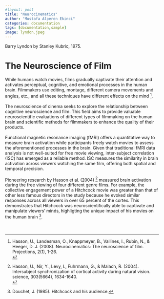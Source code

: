 ```yaml
---
#layout: post
title: "Neurocinematics"
author: "Mustafa Alperen Ekinci"
categories: documentation
tags: [documentation,sample]
image: lyndon.jpeg
---
```

Barry Lyndon by Stanley Kubric, 1975.

# The Neuroscience of Film

While humans watch movies, films gradually captivate their attention and activates perceptual, cognitive, and emotional processes in the human brain. Filmmakers use editing, montage, different camera movements and angles, etc., and all these techniques have different effects on the mind [^1].
<br>
<br>
The neuroscience of cinema seeks to explore the relationship between cognitive neuroscience and film. This field aims to provide valuable neuroscientific evaluations of different types of filmmaking on the human brain and scientific methods for filmmakers to enhance the quality of their products.
<br>
<br>
Functional magnetic resonance imaging (fMRI) offers a quantitative way to measure brain activation while participants freely watch movies to assess the aforementioned processes in the brain. Given that traditional fMRI data analysis is not well-suited for free movie viewing, inter-subject correlation (ISC) has emerged as a reliable method. ISC measures the similarity in brain activation across viewers watching the same film, offering both spatial and temporal precision.
<br>
<br>
Pioneering research by Hasson et al. (2004) [^2] measured brain activation during the free viewing of four different genre films. For example, the collective engagement power of a Hitchcock movie was greater than that of other less famous directors in the study because he evoked similar responses across all viewers in over 65 percent of the cortex. This demonstrates that Hitchcock was neuroscientifically able to captivate and manipulate viewers’ minds, highligting the unique impact of his movies on the human brain [^3].
<br>
<br>
<br>

[^1]: Hasson, U., Landesman, O., Knappmeyer, B., Vallines, I., Rubin, N., & Heeger, D. J. (2008). Neurocinematics: The neuroscience of film. Projections, 2(1), 1-26.<br>
[^2]: Hasson, U., Nir, Y., Levy, I., Fuhrmann, G., & Malach, R. (2004). Intersubject synchronization of cortical activity during natural vision. science, 303(5664), 1634-1640.<br>
[^3]: Douchet, J. (1985). Hitchcock and his audience.
